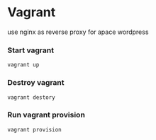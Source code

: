 # Vagrant
use nginx as reverse proxy for apace wordpress

### Start vagrant
```vagrant up```

### Destroy vagrant
```vagrant destory```

### Run vagrant provision
```vagrant provision```
